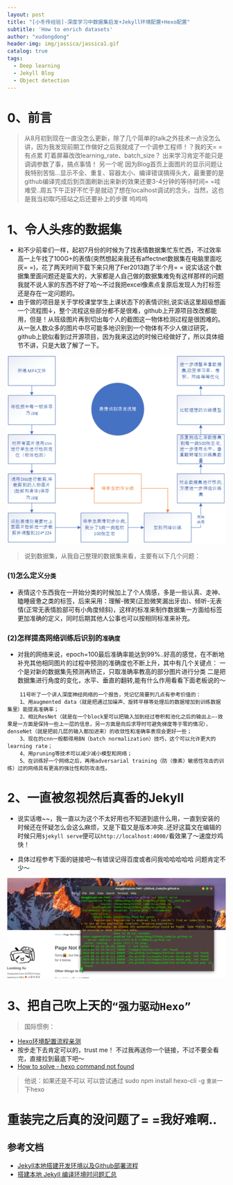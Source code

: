 ```yaml
---
layout: post
title: "[小冬传经验]-深度学习中数据集启发+Jekyll环境配置+Hexo配置"
subtitle: 'How to enrich datasets'
author: "xudongdong"
header-img: img/jassica/jassica1.gif
catalog: true
tags:
  - Deep learning
  - Jekyll Blog
  - Object detection
---
```


# 0、前言

> 从8月初到现在一直没怎么更新，除了几个简单的talk之外技术一点没怎么讲，因为我发现前期工作做好之后我就成了一个调参工程师！？我的天= =有点累 盯着屏幕改改learning_rate、batch_size？ 出来学习肯定不能只是调调参数了事，搞点事情！
> 另一个呢 因为Blog首页上面图片的显示问题让我特别苦恼...显示不全、重复、容器太小、编译错误搞得头大，最重要的是github编译完成后到页面刷新出来新的效果还要3-4分钟的等待时间= =哇难受..周五下午正好不忙于是就动了想在localhost调试的念头，当然，这也是我当初取巧搭站之后还要补上的步骤 呜呜呜

# 1、令人头疼的数据集

- 和不少前辈们一样，起初7月份的时候为了找表情数据集忙东忙西，不过效率高一上午找了100G+的表情(突然想起来我还有affectnet数据集在电脑里面吃灰= =)，花了两天时间下载下来只用了Fer2013跑了半个月= = 说实话这个数据集里面问题还是蛮大的，大家都是人自己做的数据集难免有这样那样的问题我就不说人家的东西不好了哈～不过我把excel像素点复原后发现人为打标签还是存在一定问题的。
- 由于做的项目是关于学校课堂学生上课状态下的表情识别,说实话这里超级想画一个流程图↓，整个流程这些部分都不是很难，github上开源项目改改都能用，但是！从班级图片再到切出每个人的截图这一物体检测过程是很困难的。从一张人数众多的图片中尽可能多地识别到一个物体有不少人做过研究，github上貌似看到过开源项目，因为我来这边的时候已经做好了，所以具体细节不讲，只是大致了解了一下。

<img src="/img/190816post/liuchengtu.jpg" >

> 说到数据集，从我自己整理的数据集来看，主要有以下几个问题：

###  (1)怎么定义`分类`

- 表情这个东西我在一开始分类的时候加上了个人情感，多是一些认真、走神、瞌睡疲惫之类的标签，后来采用：理解-微笑(正脸微笑漏出牙齿)、倾听-无表情(正常无表情脸部可有小角度倾斜)，这样的标准来制作数据集一方面给标签更加准确的定义，同时后期其他人公事也可以按相同标准来补充。

###  (2)怎样提高网络训练后识别的`准确度`

- 对我的网络来说，epoch=100最后准确率能达到99%..好高的感觉，在不断地补充其他相同图片的过程中预测的准确度也不断上升，其中有几个关键点：
一个是对新的数据集先预测再矫正，只取准确率教高的部分图片进行分类
二是把数据集进行角度的变化，水平、垂直的翻转,能有什么作用看看下面老板说的～

```
    11号听了一个讲人深度神经网络的一个报告，凭记忆简要列几点有参考价值的：
    1、用augmented data（就是把通过加噪声、旋转平移等处理后的数据增加到训练数据集里）能提高准确率；
    2、相比ResNet（就是在一个block里可以把输入加到经过卷积和池化之后的输出上—-效果是一方面是保持一些上一层的信息，另一方面是向后求导时可避免梯度等于零的情况），denseNet（就是把前几层的输入都加进来）的收敛性和准确率表现会更好一些；
    3、现在的cnn一般都得用BN（batch normalization）技巧，这个可以允许更大的learning rate；
    4、用pruning等技术可以减少减小模型和网络；
    5、在训练好一个网络之后，再用adversarial training（防（像素）敏感性攻击的训练）过的网络具有更高的强壮性和防攻击性。

```

# 2、一直被忽视然后真香的Jekyll
- 说实话嗷~~，我一直以为这个不太好用也不知道到底什么用，一直到安装的时候还在怀疑怎么会这么麻烦，又是下载又是版本冲突..还好这篇文在编辑的时候只用`$jekyll serve`便可以`http://localhost:4000/`看效果了～速度炒鸡快！

- 具体过程参考下面的链接吧～有错误记得百度或者问我哈哈哈哈哈 问题肯定不少～

<img src="/img/190816post/jekyllpeizhi.jpg">

# 3、把自己吹上天的`“强力驱动Hexo”`
> 国际惯例：
- [Hexo环境配置流程亲测](https://gcchen.cn/2019/07/31/create-hexo-in-ubuntu/#more)
- 按步走下去肯定可以的，trust me！ 不过我再送你一个链接，不过不要全看完，直接拉到最底下吧～
- [How to solve - hexo command not found](https://www.jianshu.com/p/1851395f1f5f?utm_campaign=maleskine&utm_content=note&utm_medium=seo_notes&utm_source=recommendation)


> 他说：如果还是不可以 可以尝试通过 sudo npm install hexo-cli -g `重装`一下hexo

# 重装完之后真的没问题了= =我好难啊..

## 参考文档
- [Jekyll本地搭建开发环境以及Github部署流程](https://www.jianshu.com/p/f37a96f83d51)
- [搭建本地 Jekyll 编译环境时问题汇总](https://blog.csdn.net/wudalang_gd/article/details/74619791)


